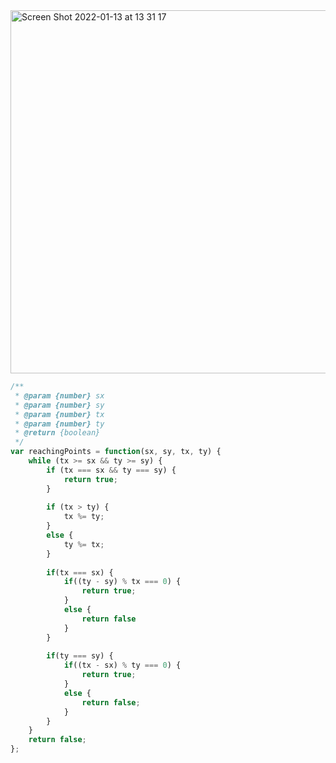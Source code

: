 <img width="581" alt="Screen Shot 2022-01-13 at 13 31 17" src="https://user-images.githubusercontent.com/37787994/149404683-fd72e396-dfda-4249-b918-8517a5952bb1.png">

```js
/**
 * @param {number} sx
 * @param {number} sy
 * @param {number} tx
 * @param {number} ty
 * @return {boolean}
 */
var reachingPoints = function(sx, sy, tx, ty) {
    while (tx >= sx && ty >= sy) {
        if (tx === sx && ty === sy) {
            return true;
        }
        
        if (tx > ty) {
            tx %= ty;
        }
        else {
            ty %= tx;
        }
        
        if(tx === sx) {
            if((ty - sy) % tx === 0) {
                return true;
            }
            else {
                return false
            }
        }
        
        if(ty === sy) {
            if((tx - sx) % ty === 0) {
                return true;
            }
            else {
                return false;
            }
        }
    }
    return false;
};
```

